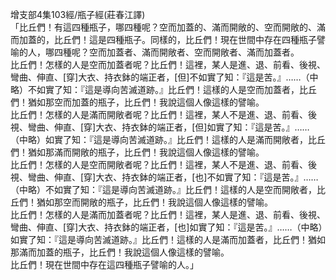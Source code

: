 增支部4集103經/瓶子經(莊春江譯)  
「比丘們！有這四種瓶子，哪四種呢？空而加蓋的、滿而開敞的、空而開敞的、滿而加蓋的，比丘們！這是四種瓶子。同樣的，比丘們！現在世間中存在四種瓶子譬喻的人，哪四種呢？空而加蓋者、滿而開敞者、空而開敞者、滿而加蓋者。  
比丘們！怎樣的人是空而加蓋者呢？比丘們！這裡，某人是進、退、前看、後視、彎曲、伸直、[穿]大衣、持衣鉢的端正者，[但]不如實了知：『這是苦。』……（中略）不如實了知：『這是導向苦滅道跡。』比丘們！這樣的人是空而加蓋者，比丘們！猶如那空而加蓋的瓶子，比丘們！我說這個人像這樣的譬喻。  
比丘們！怎樣的人是滿而開敞者呢？比丘們！這裡，某人不是進、退、前看、後視、彎曲、伸直、[穿]大衣、持衣鉢的端正者，[但]如實了知：『這是苦。』……（中略）如實了知：『這是導向苦滅道跡。』比丘們！這樣的人是滿而開敞者，比丘們！猶如那滿而開敞的瓶子，比丘們！我說這個人像這樣的譬喻。  
比丘們！怎樣的人是空而開敞者呢？比丘們！這裡，某人不是進、退、前看、後視、彎曲、伸直、[穿]大衣、持衣鉢的端正者，[也]不如實了知：『這是苦。』……（中略）不如實了知：『這是導向苦滅道跡。』比丘們！這樣的人是空而開敞者，比丘們！猶如那空而開敞的瓶子，比丘們！我說這個人像這樣的譬喻。  
比丘們！怎樣的人是滿而加蓋者呢？比丘們！這裡，某人是進、退、前看、後視、彎曲、伸直、[穿]大衣、持衣鉢的端正者，[也]如實了知：『這是苦。』……（中略）如實了知：『這是導向苦滅道跡。』比丘們！這樣的人是滿而加蓋者，比丘們！猶如那滿而加蓋的瓶子，比丘們！我說這個人像這樣的譬喻。  
比丘們！現在世間中存在這四種瓶子譬喻的人。」  
  
  

